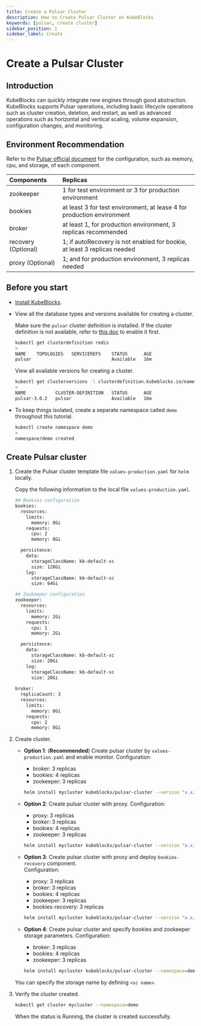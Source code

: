 ```yaml
---
title: Create a Pulsar Cluster
description: How to Create Pulsar Cluster on KubeBlocks
keywords: [pulsar, create cluster]
sidebar_position: 1
sidebar_label: Create
---
```


# Create a Pulsar Cluster

## Introduction

KubeBlocks can quickly integrate new engines through good abstraction. KubeBlocks supports Pulsar operations, including basic lifecycle operations such as cluster creation, deletion, and restart, as well as advanced operations such as horizontal and vertical scaling, volume expansion, configuration changes, and monitoring.

## Environment Recommendation

Refer to the [Pulsar official document](https://pulsar.apache.org/docs/3.1.x/) for the configuration, such as memory, cpu, and storage, of each component.

|      Components        |                                 Replicas                                  |
| :--------------------  | :------------------------------------------------------------------------ |
|       zookeeper        |          1 for test environment or 3 for production environment           |
|        bookies         |  at least 3 for test environment, at lease 4 for production environment   |
|        broker          |      at least 1, for production environment, 3 replicas recommended       |
| recovery (Optional)    | 1; if autoRecovery is not enabled for bookie, at least 3 replicas needed  |
|   proxy (Optional)     |           1; and for production environment, 3 replicas needed            |

## Before you start

* [Install KubeBlocks](./../../installation/install-kubeblocks.md).

* View all the database types and versions available for creating a cluster.

  Make sure the `pulsar` cluster definition is installed. If the cluster definition is not available, refer to [this doc](./../../installation/install-addons.md) to enable it first.

  ```bash
  kubectl get clusterdefinition redis
  >
  NAME    TOPOLOGIES   SERVICEREFS    STATUS      AGE
  pulsar                              Available   16m
  ```

  View all available versions for creating a cluster.

  ```bash
  kubectl get clusterversions -l clusterdefinition.kubeblocks.io/name=redis
  >
  NAME           CLUSTER-DEFINITION   STATUS      AGE
  pulsar-3.0.2   pulsar               Available   16m
  ```

* To keep things isolated, create a separate namespace called `demo` throughout this tutorial.

  ```bash
  kubectl create namespace demo
  >
  namespace/demo created
  ```

## Create Pulsar cluster

1. Create the Pulsar cluster template file `values-production.yaml` for `helm` locally.
  
   Copy the following information to the local file `values-production.yaml`.

   ```bash
   ## Bookies configuration
   bookies:
     resources:
       limits:
         memory: 8Gi
       requests:
         cpu: 2
         memory: 8Gi

     persistence:
       data:
         storageClassName: kb-default-sc
         size: 128Gi
       log:
         storageClassName: kb-default-sc
         size: 64Gi

   ## Zookeeper configuration
   zookeeper:
     resources:
       limits:
         memory: 2Gi
       requests:
         cpu: 1
         memory: 2Gi

     persistence:
       data:
         storageClassName: kb-default-sc
         size: 20Gi
       log:
         storageClassName: kb-default-sc 
         size: 20Gi
        
   broker:
     replicaCount: 3
     resources:
       limits:
         memory: 8Gi
       requests:
         cpu: 2
         memory: 8Gi
   ```

2. Create cluster.

   - **Option 1**: (**Recommended**) Create pulsar cluster by `values-production.yaml` and enable monitor.
    Configuration:
     - broker: 3 replicas
     - bookies: 4 replicas
     - zookeeper: 3 replicas

     ```bash
     helm install mycluster kubeblocks/pulsar-cluster --version "x.x.x" -f values-production.yaml --set disable.exporter=false --namespace=demo
     ```

   - **Option 2**: Create pulsar cluster with proxy.
   Configuration:
     - proxy: 3 replicas
     - broker: 3 replicas
     - bookies: 4 replicas
     - zookeeper: 3 replicas

     ```bash
     helm install mycluster kubeblocks/pulsar-cluster --version "x.x.x" -f values-production.yaml --set proxy.enable=true  --set disable.exporter=false --namespace=demo
     ```

   - **Option 3**:  Create pulsar cluster with proxy and deploy `bookies-recovery` component.  
   Configuration:
     - proxy: 3 replicas
     - broker: 3 replicas
     - bookies: 4 replicas
     - zookeeper: 3 replicas
     - bookies-recovery: 3 replicas

     ```bash
     helm install mycluster kubeblocks/pulsar-cluster --version "x.x.x" -f values-production.yaml --set proxy.enable=true --set bookiesRecovery.enable=true --set disable.exporter=false --namespace=demo
     ```

   - **Option 4**: Create pulsar cluster and specify bookies and zookeeper storage parameters.
   Configuration:
     - broker: 3 replicas
     - bookies: 4 replicas
     - zookeeper: 3 replicas

     ```bash
     helm install mycluster kubeblocks/pulsar-cluster --namespace=demo --version "x.x.x" -f values-production.yaml --set bookies.persistence.data.storageClassName=<sc name>,bookies.persistence.log.storageClassName=<sc name>,zookeeper.persistence.data.storageClassName=<sc name>,zookeeper.persistence.log.storageClassName=<sc name> --set disable.exporter=false
     ```

   You can specify the storage name by defining `<sc name>`.

3. Verify the cluster created.

    ```bash
    kubectl get cluster mycluster --namespace=demo
    ```

    When the status is Running, the cluster is created successfully.
